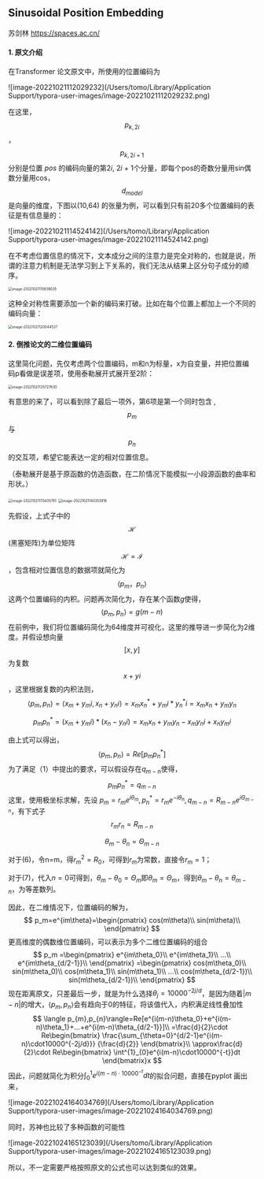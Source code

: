 ## Sinusoidal Position Embedding



苏剑林 https://spaces.ac.cn/

#### 1. 原文介绍

在Transformer 论文原文中，所使用的位置编码为

![image-20221021112029232](/Users/tomo/Library/Application Support/typora-user-images/image-20221021112029232.png)

在这里，$$p_{k,2i}$$，$$p_{k,2i+1}$$ 分别是位置 *pos* 的编码向量的第2*i*, 2*i* + 1个分量，即每个pos的奇数分量用sin偶数分量用cos，*$$d_{model}$$* 是向量的维度，下图以(10,64) 的张量为例，可以看到只有前20多个位置编码的表征是有信息量的：

![image-20221021114524142](/Users/tomo/Library/Application Support/typora-user-images/image-20221021114524142.png)

在不考虑位置信息的情况下，文本成分之间的注意力是完全对称的，也就是说，所谓的注意力机制是无法学习到上下关系的，我们无法从结果上区分句子成分的顺序。

<img src="/Users/tomo/Library/Application Support/typora-user-images/image-20221021115839035.png" alt="image-20221021115839035" style="zoom:50%;" />

这种全对称性需要添加一个新的编码来打破。比如在每个位置上都加上一个不同的编码向量：

<img src="/Users/tomo/Library/Application Support/typora-user-images/image-20221021120044537.png" alt="image-20221021120044537" style="zoom:50%;" />

#### 2. 倒推论文的二维位置编码

这里简化问题，先仅考虑两个位置编码，m和n为标量，x为自变量，并把位置编码p看做是误差项，使用泰勒展开式展开至2阶：

<img src="/Users/tomo/Library/Application Support/typora-user-images/image-20221021135727630.png" alt="image-20221021135727630" style="zoom:50%;" />

有意思的来了，可以看到除了最后一项外，第6项是第一个同时包含 , $$p_{m}$$与$$p_{n}$$ 的交互项，希望它能表达一定的相对位置信息。

（泰勒展开是基于原函数的仿造函数，在二阶情况下能模拟一小段源函数的曲率和形状。）

<img src="/Users/tomo/Library/Application Support/typora-user-images/image-20221021170435761.png" alt="image-20221021170435761" style="zoom:50%;" />

<img src="/Users/tomo/Library/Application Support/typora-user-images/image-20221021140353918.png" alt="image-20221021140353918" style="zoom:50%;" />

先假设，上式子中的$$\mathcal H$$(黑塞矩阵)为单位矩阵$$\mathcal H=\mathcal I$$，包含相对位置信息的数据项就简化为$$\langle p_{m}，p_{n}\rangle$$ 这两个位置编码的内积。问题再次简化为，存在某个函数*g*使得，
$$
\langle p_{m},p_{n}\rangle=g(m-n)
$$
在前例中，我们将位置编码简化为64维度并可视化，这里的推导进一步简化为2维度。并假设想向量$$[x,y]$$为复数$$x+yi$$，这里根据复数的内积法则，
$$
\langle p_{m},p_{n}\rangle=\langle x_{m}+y_{m}i,x_{n}+y_{n}i\rangle=x_{m}x^*_{n}+y_{m}i*y^*_{n}i=x_{m}x_{n}+y_{m}y_{n}
$$

$$
p_{m}p^*_{n}=(x_{m}+y_{m}i)*(x_{n}-y_{n}i)=x_{m}x_{n}+y_{m}y_{n}-x_{m}y_{n}i+x_{n}y_{m}i
$$

由上式可以得出，
$$
\langle p_{m},p_{n}\rangle=Re[p_{m}p^*_{n}]
$$
为了满足（1）中提出的要求，可以假设存在$q_{m-n}$使得，
$$
p_{m}p^*_{n}=q_{m-n}
$$
这里，使用极坐标求解，先设 $p_{m}=r_me^{i\theta_m},p^*_{n}=r_me^{-i\theta_n},q_{m-n}=R_{m-n}e^{i\Theta_{m-n}}$，有下式子
$$
r_mr_n=R_{m-n}
$$

$$
\theta_m-\theta_n=\Theta_{m-n}
$$

对于(6)，令n=m，得$r^2_m=R_0$，可得到$r_m$为常数，直接令$r_m=1$；

对于(7)，代入$n=0$可得到，$\theta_m-\theta_0=\Theta_m$即$\theta_m=\Theta_m$，得到$\theta_m-\theta_n=\theta_{m-n}$，为等差数列。

因此，在二维情况下，位置编码的解为，
$$
p_m=e^{im\theta}=\begin{pmatrix}
cos(m\theta)\\   
sin(m\theta)\\
\end{pmatrix}
$$
更高维度的偶数维位置编码，可以表示为多个二维位置编码的组合
$$
p_m
=\begin{pmatrix}
e^{im\theta_0}\\
e^{im\theta_1}\\
...\\
e^{im\theta_{d/2-1}}\\
\end{pmatrix}
=\begin{pmatrix}
cos(m\theta_0)\\   
sin(m\theta_0)\\
cos(m\theta_1)\\   
sin(m\theta_1)\\
...\\
cos(m\theta_{d/2-1})\\   
sin(m\theta_{d/2-1})\\
\end{pmatrix}
$$
现在距离原文，只差最后一步，就是为什么选择$\theta_j=10000^{-2j/d}$，是因为随着$|m-n|$的增大，$\langle p_{m},p_{n}\rangle$会有趋向于0的特征，将该值代入，内积满足线性叠加性
$$
\langle p_{m},p_{n}\rangle=Re[e^{i(m-n)\theta_0}+e^{i(m-n)\theta_1}+...+e^{i(m-n)\theta_{d/2-1}}]\\
=\frac{d}{2}\cdot Re\begin{bmatrix} 
\frac{\sum_{\theta=0}^{d/2-1}e^{i(m-n)\cdot10000^{-2j/d}}}
{\frac{d}{2}}
\end{bmatrix}\\
\approx\frac{d}{2}\cdot Re\begin{bmatrix}
\int^{1}_{0}e^{i(m-n)\cdot10000^{-t}}dt
\end{bmatrix}x
$$
因此，问题就简化为积分$\int^{1}_{0}e^{i(m-n)\cdot10000^{-t}}dt$的拟合问题，直接在pyplot 画出来，

![image-20221024164034769](/Users/tomo/Library/Application Support/typora-user-images/image-20221024164034769.png)

同时，苏神也比较了多种函数的可能性

![image-20221024165123039](/Users/tomo/Library/Application Support/typora-user-images/image-20221024165123039.png)

所以，不一定需要严格按照原文的公式也可以达到类似的效果。

